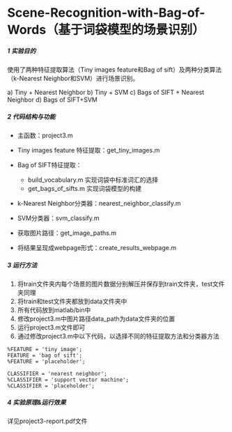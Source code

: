 # Scene-Recognition-with-Bag-of-Words（基于词袋模型的场景识别）


##### 1 实验目的

使用了两种特征提取算法（Tiny images feature和Bag of sift）及两种分类算法（k-Nearest Neighbor和SVM）进行场景识别。

a)	Tiny + Nearest Neighbor
b)	Tiny + SVM
c)	Bags of SIFT + Nearest Neighbor
d)	Bags of SIFT+SVM

##### 2 代码结构与功能

- 主函数：project3.m
- Tiny images feature 特征提取：get_tiny_images.m
- Bag of SIFT特征提取：
  - build_vocabulary.m 实现词袋中标准词汇的选择
  - get_bags_of_sifts.m 实现词袋模型的构建

- k-Nearest Neighbor分类器：nearest_neighbor_classify.m
- SVM分类器：svm_classify.m
- 获取图片路径：get_image_paths.m
- 将结果呈现成webpage形式：create_results_webpage.m

##### 3 运行方法

1. 将train文件夹内每个场景的图片数据分别解压并保存到train文件夹，test文件夹同理
2. 将train和test文件夹都放到data文件夹中
3. 所有代码放到matlab/bin中
4. 修改project3.m中图片路径data_path为data文件夹的位置
5. 运行project3.m文件即可
6. 通过修改project3.m中以下代码，以选择不同的特征提取方法和分类器方法

```
%FEATURE = 'tiny image';
FEATURE = 'bag of sift';
%FEATURE = 'placeholder';

CLASSIFIER = 'nearest neighbor';
%CLASSIFIER = 'support vector machine';
%CLASSIFIER = 'placeholder';

```



##### 4 实验原理&运行效果

详见project3-report.pdf文件

 

